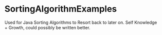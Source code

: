 # SortingAlgorithmExamples
Used for Java Sorting Algorithms to Resort back to later on. Self Knowledge + Growth, could possibly be written better. 
